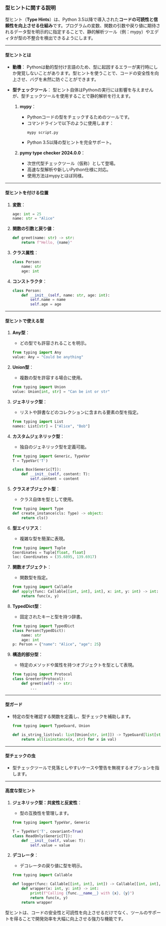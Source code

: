 ### 型ヒントに関する説明

型ヒント（**Type Hints**）は、Python 3.5以降で導入された**コードの可読性と信頼性を向上させる仕組み**です。プログラムの変数、関数の引数や戻り値に期待されるデータ型を明示的に指定することで、静的解析ツール（例：mypy）やエディタが型の不整合を検出できるようにします。

---

#### **型ヒントとは**
- **動機**：
  Pythonは動的型付け言語のため、型に起因するエラーが実行時にしか発覚しないことがあります。型ヒントを使うことで、コードの安全性を向上させ、バグを未然に防ぐことができます。
  
- **型チェックツール**：
  型ヒント自体はPythonの実行には影響を与えませんが、型チェックツールを使用することで静的解析を行えます。

  1. **mypy**：
     - Pythonコードの型をチェックするためのツールです。
     - コマンドラインで以下のように使用します：
       ```bash
       mypy script.py
       ```
     - Python 3.5以降の型ヒントを完全サポート。

  2. **pymy type checker 2024.0.0**：
     - 次世代型チェックツール（仮称）として登場。
     - 高速な型解析や新しいPython仕様に対応。
     - 使用方法はmypyとほぼ同様。

---

#### **型ヒントを付ける位置**

1. **変数**：
   ```python
   age: int = 25
   name: str = "Alice"
   ```

2. **関数の引数と戻り値**：
   ```python
   def greet(name: str) -> str:
       return f"Hello, {name}"
   ```

3. **クラス属性**：
   ```python
   class Person:
       name: str
       age: int
   ```

4. **コンストラクタ**：
   ```python
   class Person:
       def __init__(self, name: str, age: int):
           self.name = name
           self.age = age
   ```

---

#### **型ヒントで使える型**

1. **Any型**：
   - どの型でも許容されることを明示。
   ```python
   from typing import Any
   value: Any = "Could be anything"
   ```

2. **Union型**：
   - 複数の型を許容する場合に使用。
   ```python
   from typing import Union
   value: Union[int, str] = "Can be int or str"
   ```

3. **ジェネリック型**：
   - リストや辞書などのコレクションに含まれる要素の型を指定。
   ```python
   from typing import List
   names: List[str] = ["Alice", "Bob"]
   ```

4. **カスタムジェネリック型**：
   - 独自のジェネリック型を定義可能。
   ```python
   from typing import Generic, TypeVar
   T = TypeVar('T')

   class Box(Generic[T]):
       def __init__(self, content: T):
           self.content = content
   ```

5. **クラスオブジェクト型**：
   - クラス自体を型として使用。
   ```python
   from typing import Type
   def create_instance(cls: Type) -> object:
       return cls()
   ```

6. **型エイリアス**：
   - 複雑な型を簡潔に表現。
   ```python
   from typing import Tuple
   Coordinates = Tuple[float, float]
   loc: Coordinates = (35.6895, 139.6917)
   ```

7. **関数オブジェクト**：
   - 関数型を指定。
   ```python
   from typing import Callable
   def apply(func: Callable[[int, int], int], x: int, y: int) -> int:
       return func(x, y)
   ```

8. **TypedDict型**：
   - 固定されたキーと型を持つ辞書。
   ```python
   from typing import TypedDict
   class Person(TypedDict):
       name: str
       age: int
   p: Person = {"name": "Alice", "age": 25}
   ```

9. **構造的部分型**：
   - 特定のメソッドや属性を持つオブジェクトを型として表現。
   ```python
   from typing import Protocol
   class Greeter(Protocol):
       def greet(self) -> str:
           ...
   ```

---

#### **型ガード**
- 特定の型を確認する関数を定義し、型チェックを補助します。
  ```python
  from typing import TypeGuard, Union

  def is_string_list(val: list[Union[str, int]]) -> TypeGuard[list[str]]:
      return all(isinstance(x, str) for x in val)
  ```

---

#### **型チェックの虫**
- 型チェックツールで見落としやすいケースや警告を無視するオプションを指します。

---

#### **高度な型ヒント**

1. **ジェネリック型：共変性と反変性**：
   - 型の互換性を管理します。
   ```python
   from typing import TypeVar, Generic

   T = TypeVar('T', covariant=True)
   class ReadOnly(Generic[T]):
       def __init__(self, value: T):
           self.value = value
   ```

2. **デコレータ**：
   - デコレータの戻り値に型を明示。
   ```python
   from typing import Callable

   def logger(func: Callable[[int, int], int]) -> Callable[[int, int], int]:
       def wrapper(x: int, y: int) -> int:
           print(f"Calling {func.__name__} with {x}, {y}")
           return func(x, y)
       return wrapper
   ``` 

型ヒントは、コードの安全性と可読性を向上させるだけでなく、ツールのサポートを得ることで開発効率を大幅に向上させる強力な機能です。